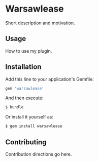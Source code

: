 # Warsawlease
Short description and motivation.

## Usage
How to use my plugin.

## Installation
Add this line to your application's Gemfile:

```ruby
gem 'warsawlease'
```

And then execute:
```bash
$ bundle
```

Or install it yourself as:
```bash
$ gem install warsawlease
```

## Contributing
Contribution directions go here.
